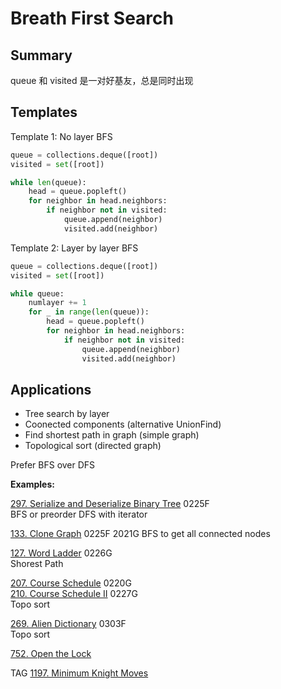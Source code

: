 # Breath First Search

## Summary

queue 和 visited 是一对好基友，总是同时出现

## Templates

Template 1: No layer BFS
```python
queue = collections.deque([root])
visited = set([root])

while len(queue):
    head = queue.popleft()
    for neighbor in head.neighbors:
        if neighbor not in visited:
            queue.append(neighbor)
            visited.add(neighbor)
```

Template 2: Layer by layer BFS
```python
queue = collections.deque([root])
visited = set([root])

while queue:
    numlayer += 1
    for _ in range(len(queue)):
        head = queue.popleft()
        for neighbor in head.neighbors:
            if neighbor not in visited:
                queue.append(neighbor)
                visited.add(neighbor)
```

## Applications
* Tree search by layer
* Coonected components (alternative UnionFind)
* Find shortest path in graph (simple graph)
* Topological sort (directed graph)

Prefer BFS over DFS 

__Examples:__

[297. Serialize and Deserialize Binary Tree](https://leetcode.com/problems/serialize-and-deserialize-binary-tree/)
0225F\
BFS or preorder DFS with iterator

[133. Clone Graph](https://leetcode.com/problems/clone-graph/)
0225F 2021G
BFS to get all connected nodes

[127. Word Ladder](https://leetcode.com/problems/word-ladder/)
0226G \
Shorest Path

[207. Course Schedule](https://leetcode.com/problems/course-schedule/)
0220G \
[210. Course Schedule II](https://leetcode.com/problems/course-schedule-ii/)
0227G \
Topo sort

[269. Alien Dictionary](https://leetcode.com/problems/alien-dictionary/)
0303F \
Topo sort

[752. Open the Lock](https://leetcode.com/problems/open-the-lock/)

TAG
[1197. Minimum Knight Moves](https://leetcode.com/problems/minimum-knight-moves/)